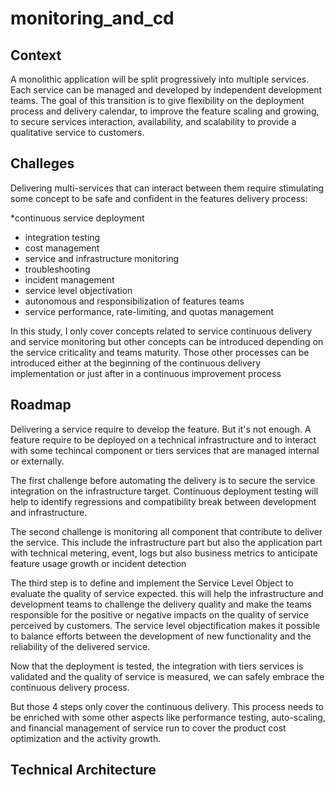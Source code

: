# monitoring_and_cd
## Context

A monolithic application will be split progressively into multiple services.
Each service can be managed and developed by independent development teams. The goal of this transition is to give flexibility on the deployment process and delivery calendar, to improve the feature scaling and growing, to secure services interaction, availability, and scalability to provide a qualitative service to customers.

## Challeges
Delivering multi-services that can interact between them require stimulating some concept to be safe and confident in the features delivery process:

*continuous service deployment
* integration testing
* cost management
* service and infrastructure monitoring
* troubleshooting
* incident management
* service level objectivation
* autonomous and responsibilization of features teams
* service performance, rate-limiting, and quotas management

In this study, I only cover concepts related to service continuous delivery and service monitoring but other concepts can be introduced depending on the service criticality and teams maturity.
Those other processes can be introduced either at the beginning of the continuous delivery implementation or just after in a continuous improvement process


## Roadmap
Delivering a service require to develop the feature.
But it's not enough. A feature require to be deployed on a technical infrastructure and to interact with some techincal component or tiers services that are managed internal or externally.

The first challenge before automating the delivery is to secure the service integration on the infrastructure target. Continuous deployment testing will help to identify regressions and compatibility break between development and infrastructure.

The second challenge is monitoring all component that contribute to deliver the service. This include the infrastructure part but also the application part with technical metering, event, logs but also business metrics to anticipate feature usage growth or incident detection

The third step is to define and implement the Service Level Object to evaluate the quality of service expected. this will help the infrastructure and development teams to challenge the delivery quality and make the teams responsible for the positive or negative impacts on the quality of service perceived by customers. The service level objectification makes it possible to balance efforts between the development of new functionality and the reliability of the delivered service.

Now that the deployment is tested, the integration with tiers services is validated and the quality of service is measured, we can safely embrace the continuous delivery process.

But those 4 steps only cover the continuous delivery. This process needs to be enriched with some other aspects like performance testing, auto-scaling, and financial management of service run to cover the product cost optimization and the activity growth.


## Technical Architecture

